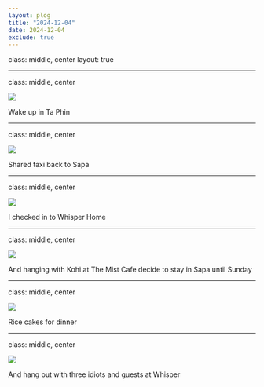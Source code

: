 ```yaml
---
layout: plog
title: "2024-12-04"
date: 2024-12-04
exclude: true
---
```


class: middle, center
layout: true

---

class: middle, center

<img class="plog-picture" src="{{ site.baseurl }}/img/plog/2024-12-04/01.jpg" />

Wake up in Ta Phin

---

class: middle, center

<img class="plog-picture" src="{{ site.baseurl }}/img/plog/2024-12-04/02.jpg" />

Shared taxi back to Sapa

---

class: middle, center

<img class="plog-picture" src="{{ site.baseurl }}/img/plog/2024-12-04/03.jpg" />

I checked in to Whisper Home 

---

class: middle, center

<img class="plog-picture" src="{{ site.baseurl }}/img/plog/2024-12-04/04.jpg" />

And hanging with Kohi at The Mist Cafe decide to stay in Sapa until Sunday

---

class: middle, center

<img class="plog-picture" src="{{ site.baseurl }}/img/plog/2024-12-04/05.jpg" />

Rice cakes for dinner

---

class: middle, center

<img class="plog-picture" src="{{ site.baseurl }}/img/plog/2024-12-04/06.jpg" />

And hang out with three idiots and guests at Whisper


